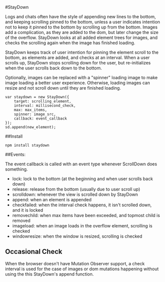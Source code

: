 #StayDown

Logs and chats often have the style of appending new lines to the bottom, and keeping
scrolling pinned to the bottom, unless a user indicates intention not to keep it
pinned to the bottom by scrolling up from the bottom.
Images add a complication, as they are added to the dom, but later change the size
of the overflow.
StayDown looks at all added element trees for images, and checks the scrolling again
when the image has finished loading.

StayDown keeps track of user intention for pinning the element scroll to the bottom,
as elements are added, and checks at an interval.
When a user scrolls up, StayDown stops scrolling down for the user, but re-initializes
when the user scrolls back down to the bottom.

Optionally, images can be replaced with a "spinner" loading image to make image loading
a better user experience. Otherwise, loading images can resize and not scroll down
until they are finished loading.

    var staydown = new StayDown({
        target: scrolling_element,
        interval: millisecond_check,
        max: max_items,
        spinner: image_src,
        callback: event_callback
    });
    sd.append(new_element);

##Install

    npm install staydown

##Events:

The event callback is called with an event type whenever ScrollDown does something.

* lock: lock to the bottom (at the beginning and when user scrolls back down)
* release: release from the bottom (usually due to user scroll up)
* scrolldown: whenever the view is scrolled down by StayDown
* append: when an element is appended
* checkfailed: when the interval check happens, it isn't scrolled down, and it is locked
* removechild: when max items have been exceeded, and topmost child is removed
* imageload: when an image loads in the overflow element, scrolling is checked
* windowresize: when the window is resized, scrolling is checked

## Occasional Check

When the browser doesn't have Mutation Observer support, a check interval is used for the case of
images or dom mutations happening without using the this StayDown's append function.
